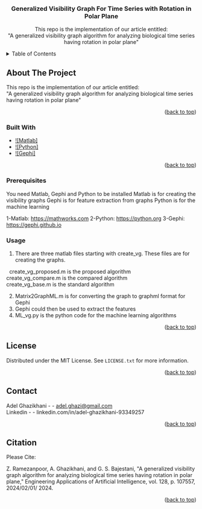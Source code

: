 <!-- Improved compatibility of back to top link: See: https://github.com/othneildrew/Best-README-Template/pull/73 -->
<a name="readme-top"></a>
<!--
*** Thanks for checking out the Best-README-Template. If you have a suggestion
*** that would make this better, please fork the repo and create a pull request
*** or simply open an issue with the tag "enhancement".
*** Don't forget to give the project a star!
*** Thanks again! Now go create something AMAZING! :D
-->



<!-- PROJECT SHIELDS -->
<!--
*** I'm using markdown "reference style" links for readability.
*** Reference links are enclosed in brackets [ ] instead of parentheses ( ).
*** See the bottom of this document for the declaration of the reference variables
*** for contributors-url, forks-url, etc. This is an optional, concise syntax you may use.
*** https://www.markdownguide.org/basic-syntax/#reference-style-links
-->


<!-- PROJECT LOGO -->
<br />
<div align="center">


<h3 align="center">Generalized Visibility Graph For Time Series with Rotation in Polar Plane</h3>

  <p align="center">
    This repo is the implementation of our article entitled:
    <br />
    "A generalized visibility graph algorithm for analyzing biological time series having rotation in polar plane"
    
  </p>
</div>



<!-- TABLE OF CONTENTS -->
<details>
  <summary>Table of Contents</summary>
  <ol>
    <li>
      <a href="#about-the-project">About The Project</a>
      <ul>
        <li><a href="#built-with">Built With</a></li>
      </ul>
    </li>
    <li>
      <a href="#getting-started">Getting Started</a>
      <ul>
        <li><a href="#prerequisites">Prerequisites</a></li>
        <li><a href="#installation">Installation</a></li>
      </ul>
    </li>
    <li><a href="#usage">Usage</a></li>
    <li><a href="#roadmap">Roadmap</a></li>
    <li><a href="#license">License</a></li>
    <li><a href="#contact">Contact</a></li>
    <li><a href="#citation">Citation</a></li>
  </ol>
</details>



<!-- ABOUT THE PROJECT -->
## About The Project

<p align="left">    
    This repo is the implementation of our article entitled:
    <br />
    "A generalized visibility graph algorithm for analyzing biological time series having rotation in polar plane"
</p>

<p align="right">(<a href="#readme-top">back to top</a>)</p>



### Built With

* [![Matlab]][Matlab-url]
* [![Python]][Python-url]
* [![Gephi]][Gephi-url]


<p align="right">(<a href="#readme-top">back to top</a>)</p>



<!-- GETTING STARTED -->

### Prerequisites

You need Matlab, Gephi and Python to be installed
Matlab is for creating the visibility graphs
Gephi is for feature extraction from graphs
Python is for the machine learning

1-Matlab: https://mathworks.com
2-Python: https://python.org
3-Gephi: https://gephi.github.io

### Usage

1. There are three matlab files starting with create_vg. These files are for creating the graphs.

 &nbsp; create_vg_proposed.m is the proposed algorithm
 <br/>
 create_vg_compare.m is the compared algorithm
 <br/>
 create_vg_base.m is the standard algorithm


2. Matrix2GraphML.m is for converting the graph to graphml format for Gephi
3. Gephi could then be used to extract the features
4. ML_vg.py is the python code for the machine learning algorithms

<p align="right">(<a href="#readme-top">back to top</a>)</p>


<!-- LICENSE -->
## License

Distributed under the MIT License. See `LICENSE.txt` for more information.

<p align="right">(<a href="#readme-top">back to top</a>)</p>



<!-- CONTACT -->
## Contact

Adel Ghazikhani -  - adel.ghazi@gmail.com
<br/>
Linkedin        -  - linkedin.com/in/adel-ghazikhani-93349257
<p align="right">(<a href="#readme-top">back to top</a>)</p>


<!-- CITATION -->

## Citation

Please Cite:

Z. Ramezanpoor, A. Ghazikhani, and G. S. Bajestani, "A generalized visibility graph algorithm for analyzing biological time series having rotation in polar plane," Engineering Applications of Artificial Intelligence, vol. 128, p. 107557, 2024/02/01/ 2024.
<p align="right">(<a href="#readme-top">back to top</a>)</p>



<!-- MARKDOWN LINKS & IMAGES -->
<!-- https://www.markdownguide.org/basic-syntax/#reference-style-links -->
[Matlab-url]: https://mathworks.com
[Python-url]: https://python.org
[Gephi-url]: https://gephi.github.io
